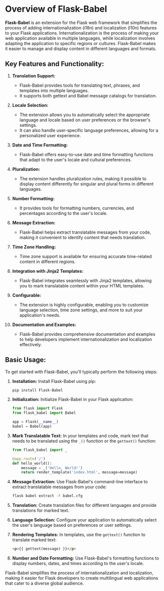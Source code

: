 # Overview of Flask-Babel

**Flask-Babel** is an extension for the Flask web framework that simplifies the process of adding internationalization (i18n) and localization (l10n) features to your Flask applications. Internationalization is the process of making your web application available in multiple languages, while localization involves adapting the application to specific regions or cultures. Flask-Babel makes it easier to manage and display content in different languages and formats.

## Key Features and Functionality:

1. **Translation Support:**
   - Flask-Babel provides tools for translating text, phrases, and templates into multiple languages.
   - It supports both gettext and Babel message catalogs for translation.

2. **Locale Selection:**
   - The extension allows you to automatically select the appropriate language and locale based on user preferences or the browser's settings.
   - It can also handle user-specific language preferences, allowing for a personalized user experience.

3. **Date and Time Formatting:**
   - Flask-Babel offers easy-to-use date and time formatting functions that adapt to the user's locale and cultural preferences.

4. **Pluralization:**
   - The extension handles pluralization rules, making it possible to display content differently for singular and plural forms in different languages.

5. **Number Formatting:**
   - It provides tools for formatting numbers, currencies, and percentages according to the user's locale.

6. **Message Extraction:**
   - Flask-Babel helps extract translatable messages from your code, making it convenient to identify content that needs translation.

7. **Time Zone Handling:**
   - Time zone support is available for ensuring accurate time-related content in different regions.

8. **Integration with Jinja2 Templates:**
   - Flask-Babel integrates seamlessly with Jinja2 templates, allowing you to mark translatable content within your HTML templates.

9. **Configurable:**
   - The extension is highly configurable, enabling you to customize language selection, time zone settings, and more to suit your application's needs.

10. **Documentation and Examples:**
    - Flask-Babel provides comprehensive documentation and examples to help developers implement internationalization and localization effectively.

## Basic Usage:

To get started with Flask-Babel, you'll typically perform the following steps:

1. **Installation:**
   Install Flask-Babel using pip:

   ```bash
   pip install Flask-Babel
   ```

2. **Initialization:**
   Initialize Flask-Babel in your Flask application:

   ```python
   from flask import Flask
   from flask_babel import Babel

   app = Flask(__name__)
   babel = Babel(app)
   ```

3. **Mark Translatable Text:**
   In your templates and code, mark text that needs to be translated using the `_()` function or the `gettext()` function:

   ```python
   from flask_babel import _

   @app.route('/')
   def hello_world():
       message = _('Hello, World!')
       return render_template('index.html', message=message)
   ```

4. **Message Extraction:**
   Use Flask-Babel's command-line interface to extract translatable messages from your code:

   ```bash
   flask babel extract -F babel.cfg
   ```

5. **Translation:**
   Create translation files for different languages and provide translations for marked text.

6. **Language Selection:**
   Configure your application to automatically select the user's language based on preferences or user settings.

7. **Rendering Templates:**
   In templates, use the `gettext()` function to translate marked text:

   ```html
   <p>{{ gettext(message) }}</p>
   ```

8. **Number and Date Formatting:**
   Use Flask-Babel's formatting functions to display numbers, dates, and times according to the user's locale.

Flask-Babel simplifies the process of internationalization and localization, making it easier for Flask developers to create multilingual web applications that cater to a diverse global audience.
